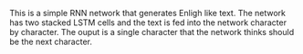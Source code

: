 This is a simple RNN network that generates Enligh like text. The network has two stacked LSTM cells and the text is fed into the network character by character. The ouput is a single character that the network thinks should be the next character.

